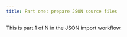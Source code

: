 ```yaml
---
title: Part one: prepare JSON source files
---
```


This is part 1 of N in the JSON import workflow.
